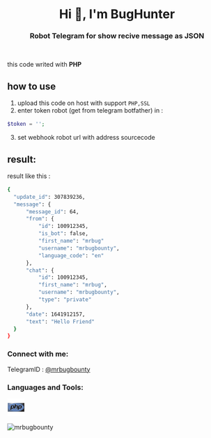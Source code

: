 <h1 align="center">Hi 👋, I'm BugHunter</h1>
<h3 align="center">Robot Telegram for show recive message as JSON</h3>


<p align="left"> <a href="https://twitter.com/" target="blank"><img src="https://img.shields.io/twitter/follow/?logo=twitter&style=for-the-badge" alt="" /></a> </p>

this code writed with **PHP**

## how to use
1. upload this code on host with support `PHP,SSL`
2. enter token robot (get from telegram botfather) in :
  ```php
  $token = '';
```

3. set webhook robot url with address sourcecode 

## result:
result like this :
  ```bash
  {
    "update_id": 307839236,
    "message": {
        "message_id": 64,
        "from": {
            "id": 100912345,
            "is_bot": false,
            "first_name": "mrbug"
            "username": "mrbugbounty",
            "language_code": "en"
        },
        "chat": {
            "id": 100912345,
            "first_name": "mrbug",
            "username": "mrbugbounty",
            "type": "private"
        },
        "date": 1641912157,
        "text": "Hello Friend"
    }
}
  ```


<h3 align="left">Connect with me:</h3>
	
TelegramID : [@mrbugbounty](https://t.me/mrbugbounty)


<h3 align="left">Languages and Tools:</h3>
<p align="left"> <a href="https://www.php.net" target="_blank" rel="noreferrer"> <img src="https://raw.githubusercontent.com/devicons/devicon/master/icons/php/php-original.svg" alt="php" width="40" height="40"/> </a> </p>
<p align="left"> <img src="https://komarev.com/ghpvc/?username=mrbugbounty&label=Profile%20views&color=0e75b6&style=flat" alt="mrbugbounty" /> </p>
